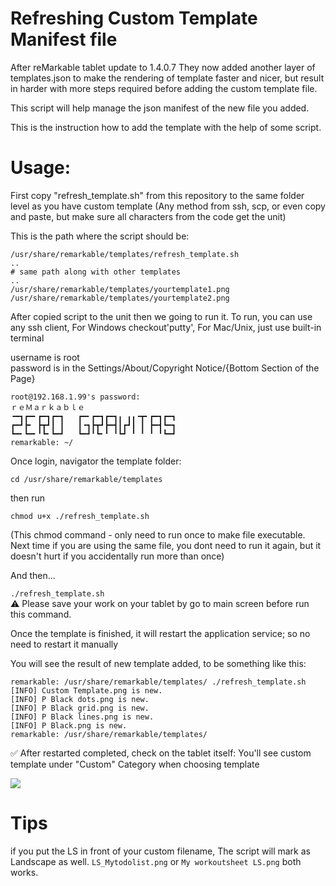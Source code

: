 # Refreshing Custom Template Manifest file
After reMarkable tablet update to 1.4.0.7
They now added another layer of templates.json
to make the rendering of template faster and nicer, but result in harder with more steps required before adding the custom template file.

This script will help manage the json manifest of the new file you added.

This is the instruction how to add the template with the help of some script.
# Usage:

First copy "refresh_template.sh" from this repository to the same folder level as you have custom template
(Any method from ssh, scp, or even copy and paste, but make sure all characters from the code get the unit)

This is the path where the script should be:

    /usr/share/remarkable/templates/refresh_template.sh
    ..
    # same path along with other templates
    ..
    /usr/share/remarkable/templates/yourtemplate1.png
    /usr/share/remarkable/templates/yourtemplate2.png
    
    
After copied script to the unit
then we going to run it.
To run, you can use any ssh client, For Windows checkout'putty', For Mac/Unix, just use built-in terminal

username is root  
password is in the Settings/About/Copyright Notice/{Bottom Section of the Page}  

    root@192.168.1.99's password:
    ｒｅＭａｒｋａｂｌｅ
    ╺━┓┏━╸┏━┓┏━┓   ┏━╸┏━┓┏━┓╻ ╻╻╺┳╸┏━┓┏━┓
    ┏━┛┣╸ ┣┳┛┃ ┃   ┃╺┓┣┳┛┣━┫┃┏┛┃ ┃ ┣━┫┗━┓
    ┗━╸┗━╸╹┗╸┗━┛   ┗━┛╹┗╸╹ ╹┗┛ ╹ ╹ ╹ ╹┗━┛
    remarkable: ~/

Once login,
navigator the template folder:

`cd /usr/share/remarkable/templates`

then run  

`chmod u+x ./refresh_template.sh`  

(This chmod command - only need to run once to make file executable.  
Next time if you are using the same file, you dont need to run it again, but it doesn't hurt if you accidentally run more than once)

And then...  

`./refresh_template.sh`   
:warning: Please save your work on your tablet by go to main screen before run this command.

Once the template is finished, it will restart the application service; so no need to restart it manually  

You will see the result of new template added, to be something like this:

    remarkable: /usr/share/remarkable/templates/ ./refresh_template.sh
    [INFO] Custom Template.png is new.
    [INFO] P Black dots.png is new.
    [INFO] P Black grid.png is new.
    [INFO] P Black lines.png is new.
    [INFO] P Black.png is new.
    remarkable: /usr/share/remarkable/templates/
    
:white_check_mark: After restarted completed, check on the tablet itself: You'll see custom template under "Custom" Category when choosing template

![](https://github.com/thamarnan/remarkable-custom-template-refresh/blob/master/images/custom_screenshot.jpeg?raw=true)

# Tips
if you put the LS in front of your custom filename,
The script will mark as Landscape as well.
`LS_Mytodolist.png`
or
`My workoutsheet LS.png`
both works.
